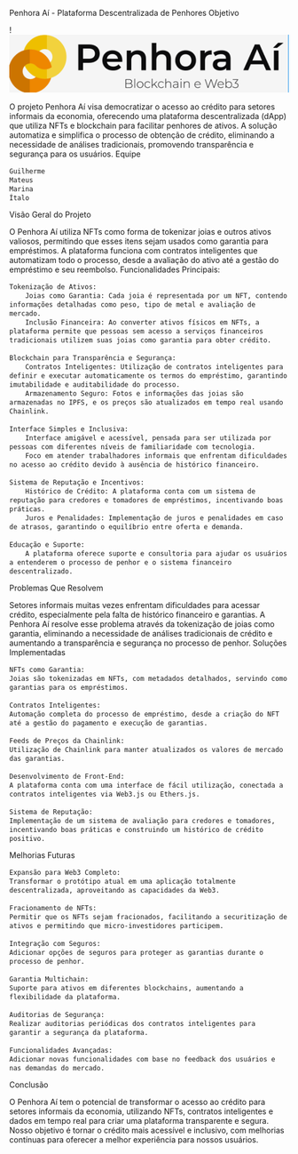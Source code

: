 Penhora Aí - Plataforma Descentralizada de Penhores
Objetivo

!![logo](logo.png)

O projeto Penhora Aí visa democratizar o acesso ao crédito para setores informais da economia, oferecendo uma plataforma descentralizada (dApp) que utiliza NFTs e blockchain para facilitar penhores de ativos. A solução automatiza e simplifica o processo de obtenção de crédito, eliminando a necessidade de análises tradicionais, promovendo transparência e segurança para os usuários.
Equipe

    Guilherme
    Mateus
    Marina
    Ítalo

Visão Geral do Projeto

O Penhora Aí utiliza NFTs como forma de tokenizar joias e outros ativos valiosos, permitindo que esses itens sejam usados como garantia para empréstimos. A plataforma funciona com contratos inteligentes que automatizam todo o processo, desde a avaliação do ativo até a gestão do empréstimo e seu reembolso.
Funcionalidades Principais:

    Tokenização de Ativos:
        Joias como Garantia: Cada joia é representada por um NFT, contendo informações detalhadas como peso, tipo de metal e avaliação de mercado.
        Inclusão Financeira: Ao converter ativos físicos em NFTs, a plataforma permite que pessoas sem acesso a serviços financeiros tradicionais utilizem suas joias como garantia para obter crédito.

    Blockchain para Transparência e Segurança:
        Contratos Inteligentes: Utilização de contratos inteligentes para definir e executar automaticamente os termos do empréstimo, garantindo imutabilidade e auditabilidade do processo.
        Armazenamento Seguro: Fotos e informações das joias são armazenadas no IPFS, e os preços são atualizados em tempo real usando Chainlink.

    Interface Simples e Inclusiva:
        Interface amigável e acessível, pensada para ser utilizada por pessoas com diferentes níveis de familiaridade com tecnologia.
        Foco em atender trabalhadores informais que enfrentam dificuldades no acesso ao crédito devido à ausência de histórico financeiro.

    Sistema de Reputação e Incentivos:
        Histórico de Crédito: A plataforma conta com um sistema de reputação para credores e tomadores de empréstimos, incentivando boas práticas.
        Juros e Penalidades: Implementação de juros e penalidades em caso de atrasos, garantindo o equilíbrio entre oferta e demanda.

    Educação e Suporte:
        A plataforma oferece suporte e consultoria para ajudar os usuários a entenderem o processo de penhor e o sistema financeiro descentralizado.

Problemas Que Resolvem

Setores informais muitas vezes enfrentam dificuldades para acessar crédito, especialmente pela falta de histórico financeiro e garantias. A Penhora Aí resolve esse problema através da tokenização de joias como garantia, eliminando a necessidade de análises tradicionais de crédito e aumentando a transparência e segurança no processo de penhor.
Soluções Implementadas

    NFTs como Garantia:
    Joias são tokenizadas em NFTs, com metadados detalhados, servindo como garantias para os empréstimos.

    Contratos Inteligentes:
    Automação completa do processo de empréstimo, desde a criação do NFT até a gestão do pagamento e execução de garantias.

    Feeds de Preços da Chainlink:
    Utilização de Chainlink para manter atualizados os valores de mercado das garantias.

    Desenvolvimento de Front-End:
    A plataforma conta com uma interface de fácil utilização, conectada a contratos inteligentes via Web3.js ou Ethers.js.

    Sistema de Reputação:
    Implementação de um sistema de avaliação para credores e tomadores, incentivando boas práticas e construindo um histórico de crédito positivo.

Melhorias Futuras

    Expansão para Web3 Completo:
    Transformar o protótipo atual em uma aplicação totalmente descentralizada, aproveitando as capacidades da Web3.

    Fracionamento de NFTs:
    Permitir que os NFTs sejam fracionados, facilitando a securitização de ativos e permitindo que micro-investidores participem.

    Integração com Seguros:
    Adicionar opções de seguros para proteger as garantias durante o processo de penhor.

    Garantia Multichain:
    Suporte para ativos em diferentes blockchains, aumentando a flexibilidade da plataforma.

    Auditorias de Segurança:
    Realizar auditorias periódicas dos contratos inteligentes para garantir a segurança da plataforma.

    Funcionalidades Avançadas:
    Adicionar novas funcionalidades com base no feedback dos usuários e nas demandas do mercado.

Conclusão

O Penhora Aí tem o potencial de transformar o acesso ao crédito para setores informais da economia, utilizando NFTs, contratos inteligentes e dados em tempo real para criar uma plataforma transparente e segura. Nosso objetivo é tornar o crédito mais acessível e inclusivo, com melhorias contínuas para oferecer a melhor experiência para nossos usuários.
